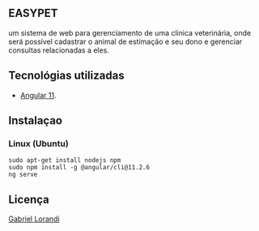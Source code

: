 ## EASYPET

um sistema de web para gerenciamento de uma clinica veterinária, onde será possível cadastrar o animal de estimação e seu dono e gerenciar consultas relacionadas a eles.

## Tecnológias utilizadas

- [Angular 11](https://angular.io/). 


## Instalaçao

### Linux (Ubuntu)
 
 ```shell
 sudo apt-get install nodejs npm
 sudo npm install -g @angular/cli@11.2.6
 ng serve
 ```

## Licença

[Gabriel Lorandi](https://www.linkedin.com/in/gabriel-lorandi/)
